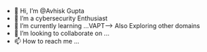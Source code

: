 - 👋 Hi, I’m @Avhisk Gupta
- 👀 I’m a cybersecurity Enthusiast 
- 🌱 I’m currently learning ...VAPT--> Also Exploring other domains
- 💞️ I’m looking to collaborate on ...
- 📫 How to reach me ...

<!---
rhonnysharma/rhonnysharma is a ✨ special ✨ repository because its `README.md` (this file) appears on your GitHub profile.
You can click the Preview link to take a look at your changes.
--->
